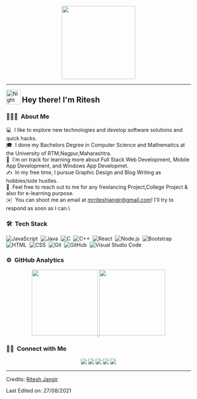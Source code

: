 <p align="center">
  <img src="https://github.com/thompsonemerson/thompsonemerson/raw/master/cover-thompson.png" height="200"/>
</p>

<hr>

<img alt="Night Coding" src="https://raw.githubusercontent.com/MartinHeinz/MartinHeinz/master/wave.gif" width='40' align="left"/><h2>Hey there! I'm Ritesh</h2>

<!-- ## 👋 &nbsp;Hey there! I'm Aditya -->

### 👨🏻‍💻 &nbsp;About Me

💻 &nbsp;I like to explore new technologies and develop software solutions and quick hacks.\
🎓 &nbsp;I done my Bachelors Degree in Computer Science and Mathematics at the University of RTM,Nagpur,Maharashtra.\
🌱 &nbsp;I'm on track for learning more about Full Stack Web Development, Mobile App Development, and Windows App Developmet.\
✍️ &nbsp;In my free time, I pursue Graphic Design and Blog Writing as hobbies/side hustles.\
💬 &nbsp;Feel free to reach out to me for any freelancing Project,College Project & also for e-learning purpose.\
✉️ &nbsp;You can shoot me an email at mrriteshjangir@gmail.com! I'll try to respond as soon as I can.\
<!-- 📄 &nbsp;Please have a look at my [Résumé](https://www.adityavsingh.com/resume.html) for more details about me. I'm open to feedback and suggestions! -->



### 🛠 &nbsp;Tech Stack

![JavaScript](https://img.shields.io/badge/-JavaScript-05122A?style=flat&logo=javascript)&nbsp;
![Java](https://img.shields.io/badge/-Java-05122A?style=flat&logo=Java&logoColor=FFA518)&nbsp;
![C](https://img.shields.io/badge/-C-05122A?style=flat&logo=C&logoColor=A8B9CC)&nbsp;
![C++](https://img.shields.io/badge/-C++-05122A?style=flat&logo=C%2B%2B&logoColor=00599C)&nbsp;
![React](https://img.shields.io/badge/-React-05122A?style=flat&logo=react)&nbsp;
![Node.js](https://img.shields.io/badge/-Node.js-05122A?style=flat&logo=node.js)&nbsp;
![Bootstrap](https://img.shields.io/badge/-Bootstrap-05122A?style=flat&logo=bootstrap&logoColor=563D7C)\
![HTML](https://img.shields.io/badge/-HTML-05122A?style=flat&logo=HTML5)&nbsp;
![CSS](https://img.shields.io/badge/-CSS-05122A?style=flat&logo=CSS3&logoColor=1572B6)&nbsp;
![Git](https://img.shields.io/badge/-Git-05122A?style=flat&logo=git)&nbsp;
![GitHub](https://img.shields.io/badge/-GitHub-05122A?style=flat&logo=github)&nbsp;
![Visual Studio Code](https://img.shields.io/badge/-Visual%20Studio%20Code-05122A?style=flat&logo=visual-studio-code&logoColor=007ACC)&nbsp;

### ⚙️ &nbsp;GitHub Analytics

<p align="center">
<a href="https://github.com/mrriteshjangir">
  <img height="180em" src="https://github-readme-stats-eight-theta.vercel.app/api?username=mrriteshjangir&show_icons=true&theme=algolia&include_all_commits=true&count_private=true"/>
  <img height="180em" src="https://github-readme-stats-eight-theta.vercel.app/api/top-langs/?username=mrriteshjangir&layout=compact&langs_count=8&theme=algolia"/>
</a>
</p>

### 🤝🏻 &nbsp;Connect with Me

<p align="center">
<a href="http://www.extensionitsolutions.in"><img src="https://img.shields.io/badge/-Extension%20IT%20Solutions-3423A6?style=flat&logo=Google-Chrome&logoColor=white"/></a>
<a href="https://www.linkedin.com/in/ritesh-jangir-a6089a1b6/"><img src="https://img.shields.io/badge/-Ritesh%20Jangir-0077B5?style=flat&logo=Linkedin&logoColor=white"/></a>
<a href="mailto:mrriteshjangir@gmail.com"><img src="https://img.shields.io/badge/-mrriteshjangir@gmail.com-D14836?style=flat&logo=Gmail&logoColor=white"/></a>
<a href="https://instagram.com/mrriteshjangir"><img src="https://img.shields.io/badge/-@mrriteshjangir-E4405F?style=flat&logo=Instagram&logoColor=white"/></a>
<a href="https://www.facebook.com/ritesh.jangir.39566"><img src="https://img.shields.io/badge/-Ritesh%20Jangir-1877F2?style=flat&logo=Facebook&logoColor=white"/></a>
</p>

-----
Credits: [Ritesh Jangir](https://github.com/mrriteshjangir/)

Last Edited on: 27/08/2021
